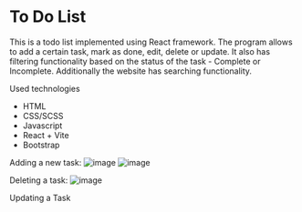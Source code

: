 # To Do List
This is a todo list implemented using React framework. The program allows to add a certain task, mark as done, edit, delete or update. It also has filtering functionality based on the status of the task - Complete or Incomplete. Additionally the website has searching functionality. 

Used technologies
* HTML
* CSS/SCSS
* Javascript
* React + Vite
* Bootstrap



Adding a new task:
![image](https://github.com/user-attachments/assets/adbee1dc-d505-43e0-999f-ef334353ceb6)
![image](https://github.com/user-attachments/assets/7a085d8a-7af4-4a04-9e85-af3d2e04b132)


Deleting a task:
![image](https://github.com/user-attachments/assets/1430d92d-490e-403a-b828-4283065b8dfa)





Updating a Task














